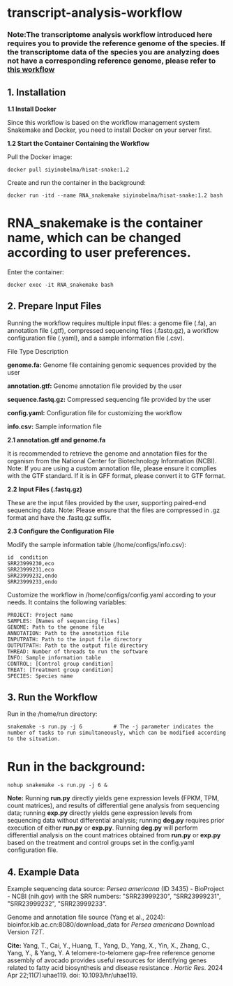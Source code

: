 # transcript-analysis-workflow

### Note:The transcriptome analysis workflow introduced here requires you to provide the reference genome of the species. If the transcriptome data of the species you are analyzing does not have a corresponding reference genome, please refer to [this workflow](https://github.com/siyinobelma/transcript-analysis-workflow-No-reference-genome)

## **1. Installation**

**1.1 Install Docker**

Since this workflow is based on the workflow management system Snakemake and Docker, you need to install Docker on your server first.

**1.2 Start the Container Containing the Workflow**

Pull the Docker image:
```shell
docker pull siyinobelma/hisat-snake:1.2
```
Create and run the container in the background:
```shell
docker run -itd --name RNA_snakemake siyinobelma/hisat-snake:1.2 bash
```
# RNA_snakemake is the container name, which can be changed according to user preferences.
Enter the container:
```shell
docker exec -it RNA_snakemake bash
```
## **2. Prepare Input Files**

Running the workflow requires multiple input files: a genome file (.fa), an annotation file (.gtf), compressed sequencing files (.fastq.gz), a workflow configuration file (.yaml), and a sample information file (.csv).

File Type	Description

**genome.fa:**	Genome file containing genomic sequences provided by the user

**annotation.gtf:**	Genome annotation file provided by the user

**sequence.fastq.gz:**	Compressed sequencing file provided by the user

**config.yaml:**	Configuration file for customizing the workflow

**info.csv:**	Sample information file

**2.1 annotation.gtf and genome.fa**

It is recommended to retrieve the genome and annotation files for the organism from the National Center for Biotechnology Information (NCBI). Note: If you are using a custom annotation file, please ensure it complies with the GTF standard. If it is in GFF format, please convert it to GTF format.

**2.2 Input Files (.fastq.gz)**

These are the input files provided by the user, supporting paired-end sequencing data. Note: Please ensure that the files are compressed in .gz format and have the .fastq.gz suffix.

**2.3 Configure the Configuration File**

Modify the sample information table (/home/configs/info.csv):

```shell
id	condition
SRR23999230,eco
SRR23999231,eco
SRR23999232,endo
SRR23999233,endo
```

Customize the workflow in /home/configs/config.yaml according to your needs. It contains the following variables:

```shell
PROJECT: Project name
SAMPLES: [Names of sequencing files]
GENOME: Path to the genome file
ANNOTATION: Path to the annotation file
INPUTPATH: Path to the input file directory
OUTPUTPATH: Path to the output file directory
THREAD: Number of threads to run the software
INFO: Sample information table
CONTROL: [Control group condition]
TREAT: [Treatment group condition]
SPECIES: Species name
```

## **3. Run the Workflow**

Run in the /home/run directory:

```shell
snakemake -s run.py -j 6          # The -j parameter indicates the number of tasks to run simultaneously, which can be modified according to the situation.
```

# Run in the background:

```shell
nohup snakemake -s run.py -j 6 &
```

**Note:** Running **run.py** directly yields gene expression levels (FPKM, TPM, count matrices), and results of differential gene analysis from sequencing data; running **exp.py** directly yields gene expression levels from sequencing data without differential analysis; running **deg.py** requires prior execution of either **run.py** or **exp.py**. Running **deg.py** will perform differential analysis on the count matrices obtained from **run.py** or **exp.py** based on the treatment and control groups set in the config.yaml configuration file.

## **4. Example Data**

Example sequencing data source: *Persea americana* (ID 3435) - BioProject - NCBI (nih.gov) with the SRR numbers: "SRR23999230", "SRR23999231", "SRR23999232", "SRR23999233".

Genome and annotation file source (Yang et al., 2024): bioinfor.kib.ac.cn:8080/download_data for *Persea americana* Download Version *T2T*.

**Cite:** Yang, T., Cai, Y., Huang, T., Yang, D., Yang, X., Yin, X., Zhang, C., Yang, Y., & Yang, Y. A telomere-to-telomere gap-free reference genome assembly of avocado provides useful resources for identifying genes related to fatty acid biosynthesis and disease resistance . *Hortic Res*. 2024 Apr 22;11(7):uhae119. doi: 10.1093/hr/uhae119.
